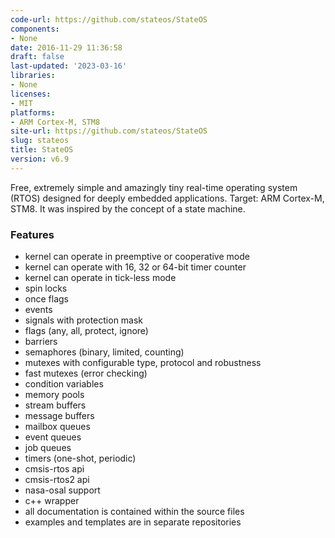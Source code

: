 ```yaml
---
code-url: https://github.com/stateos/StateOS
components:
- None
date: 2016-11-29 11:36:58
draft: false
last-updated: '2023-03-16'
libraries:
- None
licenses:
- MIT
platforms:
- ARM Cortex-M, STM8
site-url: https://github.com/stateos/StateOS
slug: stateos
title: StateOS
version: v6.9
---
```

Free, extremely simple and amazingly tiny real-time operating system (RTOS) designed for deeply embedded applications. Target: ARM Cortex-M, STM8. It was inspired by the concept of a state machine.

<!--more-->

### Features
- kernel can operate in preemptive or cooperative mode
- kernel can operate with 16, 32 or 64-bit timer counter
- kernel can operate in tick-less mode
- spin locks
- once flags
- events
- signals with protection mask
- flags (any, all, protect, ignore)
- barriers
- semaphores (binary, limited, counting)
- mutexes with configurable type, protocol and robustness
- fast mutexes (error checking)
- condition variables
- memory pools
- stream buffers
- message buffers
- mailbox queues
- event queues
- job queues
- timers (one-shot, periodic)
- cmsis-rtos api
- cmsis-rtos2 api
- nasa-osal support
- c++ wrapper
- all documentation is contained within the source files
- examples and templates are in separate repositories

